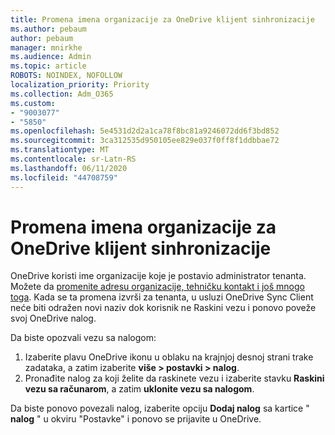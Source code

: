 ```yaml
---
title: Promena imena organizacije za OneDrive klijent sinhronizacije
ms.author: pebaum
author: pebaum
manager: mnirkhe
ms.audience: Admin
ms.topic: article
ROBOTS: NOINDEX, NOFOLLOW
localization_priority: Priority
ms.collection: Adm_O365
ms.custom:
- "9003077"
- "5850"
ms.openlocfilehash: 5e4531d2d2a1ca78f8bc81a9246072dd6f3bd852
ms.sourcegitcommit: 3ca312535d950105ee829e037f0ff8f1ddbbae72
ms.translationtype: MT
ms.contentlocale: sr-Latn-RS
ms.lasthandoff: 06/11/2020
ms.locfileid: "44708759"
---
```

# <a name="change-the-organization-name-for-the-onedrive-sync-client"></a>Promena imena organizacije za OneDrive klijent sinhronizacije

OneDrive koristi ime organizacije koje je postavio administrator tenanta.  Možete da [promenite adresu organizacije, tehničku kontakt i još mnogo toga](https://docs.microsoft.com/microsoft-365/admin/manage/change-address-contact-and-more). Kada se ta promena izvrši za tenanta, u usluzi OneDrive Sync Client neće biti odražen novi naziv dok korisnik ne Raskini vezu i ponovo poveže svoj OneDrive nalog.

Da biste opozvali vezu sa nalogom:

1. Izaberite plavu OneDrive ikonu u oblaku na krajnjoj desnoj strani trake zadataka, a zatim izaberite **više > postavki > nalog**.
2. Pronađite nalog za koji želite da raskinete vezu i izaberite stavku **Raskini vezu sa računarom**, a zatim **uklonite vezu sa nalogom**.

Da biste ponovo povezali nalog, izaberite opciju **Dodaj nalog** sa kartice " **nalog** " u okviru "Postavke" i ponovo se prijavite u OneDrive.